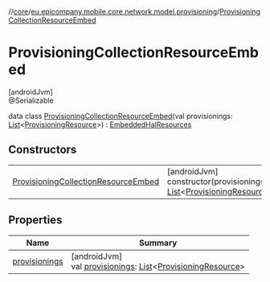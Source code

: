 //[core](../../../index.md)/[eu.epicompany.mobile.core.network.model.provisioning](../index.md)/[ProvisioningCollectionResourceEmbed](index.md)

# ProvisioningCollectionResourceEmbed

[androidJvm]\
@Serializable

data class [ProvisioningCollectionResourceEmbed](index.md)(val provisionings: [List](https://kotlinlang.org/api/latest/jvm/stdlib/kotlin.collections/-list/index.html)&lt;[ProvisioningResource](../-provisioning-resource/index.md)&gt;) : [EmbeddedHalResources](../../eu.epicompany.mobile.core.network.hypermedia/-embedded-hal-resources/index.md)

## Constructors

| | |
|---|---|
| [ProvisioningCollectionResourceEmbed](-provisioning-collection-resource-embed.md) | [androidJvm]<br>constructor(provisionings: [List](https://kotlinlang.org/api/latest/jvm/stdlib/kotlin.collections/-list/index.html)&lt;[ProvisioningResource](../-provisioning-resource/index.md)&gt;) |

## Properties

| Name | Summary |
|---|---|
| [provisionings](provisionings.md) | [androidJvm]<br>val [provisionings](provisionings.md): [List](https://kotlinlang.org/api/latest/jvm/stdlib/kotlin.collections/-list/index.html)&lt;[ProvisioningResource](../-provisioning-resource/index.md)&gt; |
